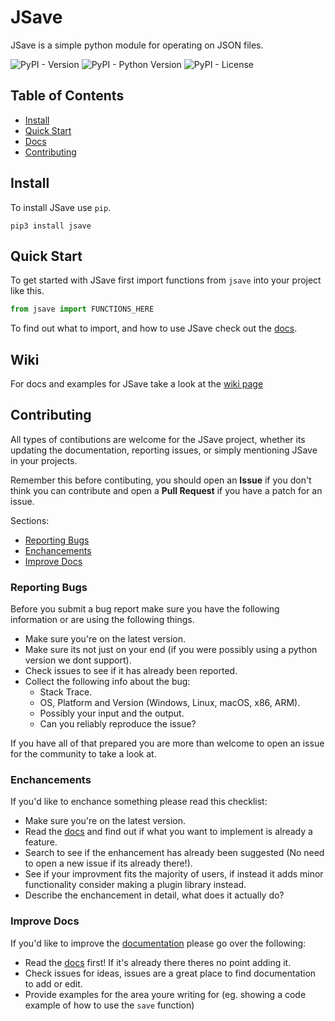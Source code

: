 # JSave
JSave is a simple python module for operating on JSON files.

![PyPI - Version](https://img.shields.io/pypi/v/jsave)
![PyPI - Python Version](https://img.shields.io/pypi/pyversions/jsave)
![PyPI - License](https://img.shields.io/pypi/l/jsave)

## Table of Contents
* [Install](#install)
* [Quick Start](#quick-start)
* [Docs](#docs)
* [Contributing](#contributing)

## Install
To install JSave use `pip`.
```
pip3 install jsave
```

## Quick Start
To get started with JSave first import functions from `jsave` into your project like this.
```py
from jsave import FUNCTIONS_HERE
```

To find out what to import, and how to use JSave check out the [docs](#docs).


## Wiki
For docs and examples for JSave take a look at the [wiki page](./wiki)

## Contributing
All types of contibutions are welcome for the JSave project, whether its updating the documentation, reporting issues, or simply mentioning JSave in your projects.

Remember this before contibuting, you should open an **Issue** if you don't think you can contribute and open a **Pull Request** if you have a patch for an issue.

Sections:
* [Reporting Bugs](#reporting-bugs)
* [Enchancements](#enchancements)
* [Improve Docs](#improve-docs)


### Reporting Bugs
Before you submit a bug report make sure you have the following information or are using the following things.

* Make sure you're on the latest version.
* Make sure its not just on your end (if you were possibly using a python version we dont support).
* Check issues to see if it has already been reported.
* Collect the following info about the bug:
    * Stack Trace.
    * OS, Platform and Version (Windows, Linux, macOS, x86, ARM).
    * Possibly your input and the output.
    * Can you reliably reproduce the issue?

If you have all of that prepared you are more than welcome to open an issue for the community to take a look at.

### Enchancements
If you'd like to enchance something please read this checklist:

* Make sure you're on the latest version.
* Read the [docs](#docs) and find out if what you want to implement is already a feature.
* Search to see if the enhancement has already been suggested (No need to open a new issue if its already there!).
* See if your improvment fits the majority of users, if instead it adds minor functionality consider making a plugin library instead. 
* Describe the enchancement in detail, what does it actually do?

### Improve Docs
If you'd like to improve the [documentation](#docs) please go over the following:

* Read the [docs](#docs) first! If it's already there theres no point adding it.
* Check issues for ideas, issues are a great place to find documentation to add or edit.
* Provide examples for the area youre writing for (eg. showing a code example of how to use the `save` function)
